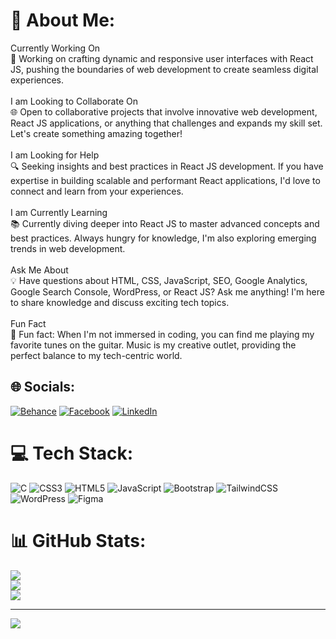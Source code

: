 # 💫 About Me:
Currently Working On<br>🚀 Working on crafting dynamic and responsive user interfaces with React JS, pushing the boundaries of web development to create seamless digital experiences.<br><br>I am Looking to Collaborate On<br>🌐 Open to collaborative projects that involve innovative web development, React JS applications, or anything that challenges and expands my skill set. Let's create something amazing together!<br><br>I am Looking for Help<br>🔍 Seeking insights and best practices in React JS development. If you have expertise in building scalable and performant React applications, I'd love to connect and learn from your experiences.<br><br>I am Currently Learning<br>📚 Currently diving deeper into React JS to master advanced concepts and best practices. Always hungry for knowledge, I'm also exploring emerging trends in web development.<br><br>Ask Me About<br>💡 Have questions about HTML, CSS, JavaScript, SEO, Google Analytics, Google Search Console, WordPress, or React JS? Ask me anything! I'm here to share knowledge and discuss exciting tech topics.<br><br>Fun Fact<br>🎸 Fun fact: When I'm not immersed in coding, you can find me playing my favorite tunes on the guitar. Music is my creative outlet, providing the perfect balance to my tech-centric world.


## 🌐 Socials:
[![Behance](https://img.shields.io/badge/Behance-1769ff?logo=behance&logoColor=white)](https://behance.net/Anshum016) [![Facebook](https://img.shields.io/badge/Facebook-%231877F2.svg?logo=Facebook&logoColor=white)](https://facebook.com/AnshumJani) [![LinkedIn](https://img.shields.io/badge/LinkedIn-%230077B5.svg?logo=linkedin&logoColor=white)](https://linkedin.com/in/AnshumJani) 

# 💻 Tech Stack:
![C](https://img.shields.io/badge/c-%2300599C.svg?style=for-the-badge&logo=c&logoColor=white) ![CSS3](https://img.shields.io/badge/css3-%231572B6.svg?style=for-the-badge&logo=css3&logoColor=white) ![HTML5](https://img.shields.io/badge/html5-%23E34F26.svg?style=for-the-badge&logo=html5&logoColor=white) ![JavaScript](https://img.shields.io/badge/javascript-%23323330.svg?style=for-the-badge&logo=javascript&logoColor=%23F7DF1E) ![Bootstrap](https://img.shields.io/badge/bootstrap-%238511FA.svg?style=for-the-badge&logo=bootstrap&logoColor=white) ![TailwindCSS](https://img.shields.io/badge/tailwindcss-%2338B2AC.svg?style=for-the-badge&logo=tailwind-css&logoColor=white) ![WordPress](https://img.shields.io/badge/WordPress-%23117AC9.svg?style=for-the-badge&logo=WordPress&logoColor=white) ![Figma](https://img.shields.io/badge/figma-%23F24E1E.svg?style=for-the-badge&logo=figma&logoColor=white)
# 📊 GitHub Stats:
![](https://github-readme-stats.vercel.app/api?username=Anshum016&theme=dark&hide_border=false&include_all_commits=false&count_private=false)<br/>
![](https://github-readme-streak-stats.herokuapp.com/?user=Anshum016&theme=dark&hide_border=false)<br/>
![](https://github-readme-stats.vercel.app/api/top-langs/?username=Anshum016&theme=dark&hide_border=false&include_all_commits=false&count_private=false&layout=compact)

---
[![](https://visitcount.itsvg.in/api?id=Anshum016&icon=0&color=0)](https://visitcount.itsvg.in)

<!-- Proudly created with GPRM ( https://gprm.itsvg.in ) -->
